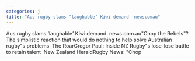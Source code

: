 ```yaml
---
categories: j
title: "Aus rugby slams ‘laughable’ Kiwi demand  newscomau"
---
```

Aus rugby slams ‘laughable’ Kiwi demand&nbsp;&nbsp;news.com.au"Chop the Rebels"? The simplistic reaction that would do nothing to help solve Australian rugby"s problems&nbsp;&nbsp;The RoarGregor Paul: Inside NZ Rugby"s lose-lose battle to retain talent&nbsp;&nbsp;New Zealand HeraldRugby News: "Chop 